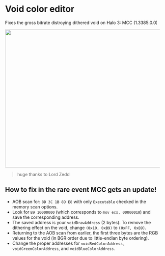 # Void color editor
Fixes the gross bitrate distroying dithered void on Halo 3: MCC (1.3385.0.0)

<img src="[https://github.com/user-attachments/assets/47b0c763-4639-42de-a1bb-5d23988733bd](https://github.com/TermaciousTrickocity/Void-fix/assets/62641541/1eb421e2-125a-4d40-85a8-fc20abb0768a)" width="800" height="450">

> huge thanks to Lord Zedd

## How to fix in the rare event MCC gets an update!
- AOB scan for: `8D 3C 1B 8D E8` with only `Executable` checked in the memory scan options.
- Look for `B9 10000000` (which corresponds to `mov ecx, 00000010`) and save the corresponding address.
- The saved address is your `voidDrawAddress` (2 bytes). To remove the dithering effect on the void, change `(0x10, 0xB9)` to `(0xFF, 0xB9)`.
- Returning to the AOB scan from earlier, the first three bytes are the RGB values for the void (in BGR order due to little-endian byte ordering).
- Change the proper addresses for `voidRedColorAddress`, `voidGreenColorAddress`, and `voidBlueColorAddress`.

